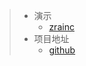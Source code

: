 > - 演示
>   - [zrainc](https://zrainc.github.io/#/)
> - 项目地址
>   - [github](https://zrainc.github.io/#/)

